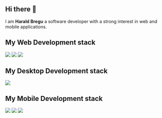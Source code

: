 ## Hi there 👋

I am **Harald Bregu** a software developer with a strong interest in web and mobile applications.

## My Web Development stack
<p align="left">
    <img src="https://img.shields.io/badge/Angular-DD0031?style=for-the-badge&logo=angular&logoColor=white" />
    <img src="https://img.shields.io/badge/React-20232A?style=for-the-badge&logo=react&logoColor=white" />
    <img src="https://img.shields.io/badge/Nextjs-black?style=for-the-badge&logo=nextdotjs&logoColor=white" />    
</p>

## My Desktop Development stack
<p align="left">
    <img src="https://img.shields.io/badge/Electron-47848F?style=for-the-badge&logo=electron&logoColor=white" />
</p>

## My Mobile Development stack
<p align="left">
    <img src="https://img.shields.io/badge/flutter-02569B?style=for-the-badge&logo=flutter&logoColor=white" />
    <img src="https://img.shields.io/badge/iPhone-8E8E93?style=for-the-badge&logo=ios&logoColor=white" />
    <img src="https://img.shields.io/badge/android-3DDC84?style=for-the-badge&logo=android&logoColor=white" />
</p>


<!--
Here are some ideas to get you started:

- 🔭 I’m currently working on ...
- 🌱 I’m currently learning ...
- 👯 I’m looking to collaborate on ...
- 🤔 I’m looking for help with ...
- 💬 Ask me about ...
- 📫 How to reach me: ...
- 😄 Pronouns: ...
- ⚡ Fun fact: ...
-->
